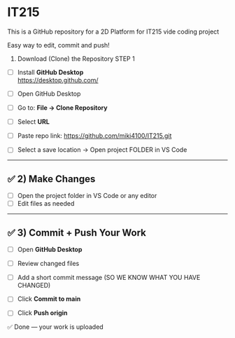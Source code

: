 # IT215
This is a GitHub repository for a 2D Platform for IT215 vide coding project

Easy way to edit, commit and push!

 1) Download (Clone) the Repository
      STEP 1
- [ ] Install **GitHub Desktop**  
      https://desktop.github.com/
- [ ] Open GitHub Desktop
- [ ] Go to: **File → Clone Repository**
- [ ] Select **URL**
- [ ] Paste repo link:  https://github.com/miki4100/IT215.git


- [ ] Select a save location → Open project FOLDER in VS Code

---

## ✅ 2) Make Changes

- [ ] Open the project folder in VS Code or any editor
- [ ] Edit files as needed

---

## ✅ 3) Commit + Push Your Work

    
- [ ] Open **GitHub Desktop**
- [ ] Review changed files
- [ ] Add a short commit message (SO WE KNOW WHAT YOU HAVE CHANGED)  
  
- [ ] Click **Commit to main**
- [ ] Click **Push origin**

✅ Done — your work is uploaded
